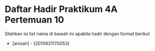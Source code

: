 # Daftar Hadir Praktikum 4A Pertemuan 10
Silahkan isi list nama di bawah ini apabila hadir dengan format berikut

- [anisah] - [2010631170053]
